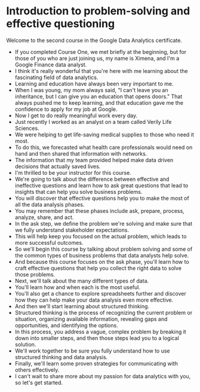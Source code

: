 # Introduction to problem-solving and effective questioning

Welcome to the second course in the Google Data Analytics certificate.

- If you completed Course One, we met briefly at the beginning, but for those of you who are just joining us, my name is Ximena, and I'm a Google Finance data analyst.
- I think it's really wonderful that you're here with me learning about the fascinating field of data analytics.
- Learning and education have always been very important to me.
- When I was young, my mom always said, "I can't leave you an inheritance, but I can give you an education that opens doors." That always pushed me to keep learning, and that education gave me the confidence to apply for my job at Google.
- Now I get to do really meaningful work every day.
- Just recently I worked as an analyst on a team called Verily Life Sciences.
- We were helping to get life-saving medical supplies to those who need it most.
- To do this, we forecasted what health care professionals would need on hand and then shared that information with networks.
- The information that my team provided helped make data driven decisions that actually saved lives.
- I'm thrilled to be your instructor for this course.
- We're going to talk about the difference between effective and ineffective questions and learn how to ask great questions that lead to insights that can help you solve business problems.
- You will discover that effective questions help you to make the most of all the data analysis phases.
- You may remember that these phases include ask, prepare, process, analyze, share, and act.
- In the ask step, we define the problem we're solving and make sure that we fully understand stakeholder expectations.
- This will help keep you focused on the actual problem, which leads to more successful outcomes.
- So we'll begin this course by talking about problem solving and some of the common types of business problems that data analysts help solve.
- And because this course focuses on the ask phase, you'll learn how to craft effective questions that help you collect the right data to solve those problems.
- Next, we'll talk about the many different types of data.
- You'll learn how and when each is the most useful.
- You'll also get a chance to explore spreadsheets further and discover how they can help make your data analysis even more effective.
- And then we'll start learning about structured thinking.
- Structured thinking is the process of recognizing the current problem or situation, organizing available information, revealing gaps and opportunities, and identifying the options.
- In this process, you address a vague, complex problem by breaking it down into smaller steps, and then those steps lead you to a logical solution.
- We'll work together to be sure you fully understand how to use structured thinking and data analysis.
- Finally, we'll learn some proven strategies for communicating with others effectively.
- I can't wait to share more about my passion for data analytics with you, so let's get started.
